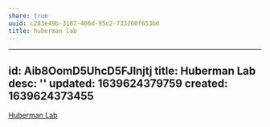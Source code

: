 ```yaml
---
share: true
uuid: c283e49b-3187-466d-95c2-733260f653b6
title: huberman lab
---
```

---
id: Aib8OomD5UhcD5FJInjtj
title: Huberman Lab
desc: ''
updated: 1639624379759
created: 1639624373455
---

[Huberman Lab](https://hubermanlab.com/)